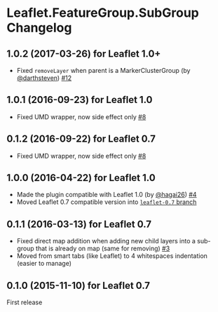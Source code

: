 # Leaflet.FeatureGroup.SubGroup Changelog


## 1.0.2 (2017-03-26) for Leaflet 1.0+

- Fixed `removeLayer` when parent is a MarkerClusterGroup (by [@darthsteven](https://github.com/darthsteven)) [#12](https://github.com/ghybs/Leaflet.FeatureGroup.SubGroup/pull/12)


## 1.0.1 (2016-09-23) for Leaflet 1.0

- Fixed UMD wrapper, now side effect only [#8](https://github.com/ghybs/Leaflet.FeatureGroup.SubGroup/issues/8)


## 0.1.2 (2016-09-22) for Leaflet 0.7

- Fixed UMD wrapper, now side effect only [#8](https://github.com/ghybs/Leaflet.FeatureGroup.SubGroup/issues/8)


## 1.0.0 (2016-04-22) for Leaflet 1.0

- Made the plugin compatible with Leaflet 1.0 (by [@hagai26](https://github.com/hagai26)) [#4](https://github.com/ghybs/Leaflet.FeatureGroup.SubGroup/pull/4)
- Moved Leaflet 0.7 compatible version into [`leaflet-0.7` branch](https://github.com/ghybs/Leaflet.FeatureGroup.SubGroup/tree/leaflet-0.7)


## 0.1.1 (2016-03-13) for Leaflet 0.7

- Fixed direct map addition when adding new child layers into a sub-group that is already on map (same for removing) [#3](https://github.com/ghybs/Leaflet.FeatureGroup.SubGroup/issues/3)
- Moved from smart tabs (like Leaflet) to 4 whitespaces indentation (easier to manage)


## 0.1.0 (2015-11-10) for Leaflet 0.7

First release

